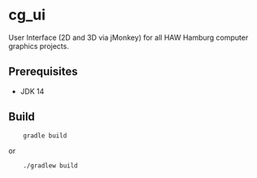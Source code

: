 # cg_ui

User Interface (2D and 3D via jMonkey) for all HAW Hamburg computer graphics projects.

## Prerequisites

* JDK 14

## Build

        gradle build

or

        ./gradlew build